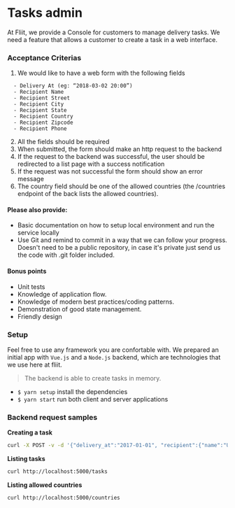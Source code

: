 # Tasks admin

At Fliit, we provide a Console for customers to manage delivery tasks. We need a feature that allows a customer to create a task in a web interface.

### Acceptance Criterias

1. We would like to have a web form with the following fields

```
  - Delivery At (eg: “2018-03-02 20:00”)
  - Recipient Name
  - Recipient Street
  - Recipient City
  - Recipient State
  - Recipient Country
  - Recipient Zipcode
  - Recipient Phone
```

2. All the fields should be required
3. When submitted, the form should make an http request to the backend
4. If the request to the backend was successful, the user should be redirected to a list page with a success notification
5. If the request was not successful the form should show an error message
6. The country field should be one of the allowed countries (the /countries endpoint of the back lists the allowed countries).

#### Please also provide:
- Basic documentation on how to setup local environment and run the service locally
- Use Git and remind to commit in a way that we can follow your progress. Doesn't need to be a public repository, in case it's private just send us the code with .git folder included.

#### Bonus points
- Unit tests
- Knowledge of application flow.
- Knowledge of modern best practices/coding patterns.
- Demonstration of good state management.
- Friendly design

### Setup
Feel free to use any framework you are confortable with.
We prepared an initial app with `Vue.js` and a `Node.js` backend, which are technologies that we use here at fliit.

> The backend is able to create tasks in memory.

- `$ yarn setup` install the dependencies
- `$ yarn start` run both client and server applications

### Backend request samples

**Creating a task**

```bash
curl -X POST -v -d '{"delivery_at":"2017-01-01", "recipient":{"name":"User","zipcode":"10249","street":"Test 23","city":"Berlin","state":"Berlin","country":"germany","phone":"+49 176 22222222"}}' -H "Content-Type: application/json" http://localhost:5000/tasks
```

**Listing tasks**

```bash
curl http://localhost:5000/tasks
```

**Listing allowed countries**

````bash
curl http://localhost:5000/countries
````

